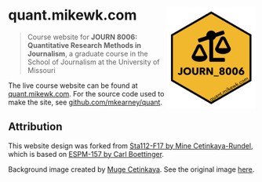 
<!-- README.md is generated from README.Rmd. Please edit that file -->

# quant.mikewk.com <img src="static/favicon.png" width="180px" align="right" />

> Course website for **JOURN 8006: Quantitative Research Methods in
> Journalism**, a graduate course in the School of Journalism at the
> University of Missouri

The live course website can be found at
[quant.mikewk.com](https://quant.mikewk.com). For the source code used
to make the site, see
[github.com/mkearney/quant](https://github.com/mkearney/quant/).

## Attribution

This website design was forked from [Sta112-F17 by Mine
Cetinkaya-Rundel](https://github.com/Sta112-F17/website/commits?author=mine-cetinkaya-rundel),
which is based on [ESPM-157 by Carl
Boettinger](https://espm-157.carlboettiger.info/).

Background image created by [Muge
Cetinkaya](https://dribbble.com/muuuuge). See the original image
[here](http://www2.stat.duke.edu/courses/Spring18/Sta199/img/mugesketch.png).
